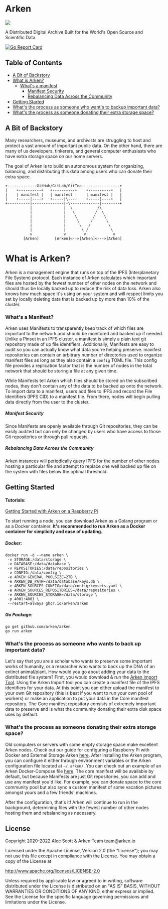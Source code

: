 # Arken

<img src="https://avatars.githubusercontent.com/u/66809416?s=200&v=4">

A Distributed Digital Archive Built for the World's Open Source and Scientific Data.

[![Go Report Card](https://goreportcard.com/badge/github.com/arken/arken)](https://goreportcard.com/report/github.com/arken/arken)

## Table of Contents

- [A Bit of Backstory](#a-bit-of-backstory)
- [What is Arken?](#what-is-arken)
  - [What's a manifest](#whats-a-manifest)
    - [Manifest Security](#manifest-security)
    - [Rebalancing Data Across the Community](#rebalancing-data-across-the-community)
- [Getting Started](#getting-started)
- [What's the process as someone who want's to backup important data?](#what's-the-process-as-someone-who-want's-to-backup-important-data?)
- [What's the process as someone donating their extra storage space?](#what's-the-process-as-someone-donating-their-extra-storage-space?)

## A Bit of Backstory

Many researchers, museums, and archivists are struggling to host and protect a vast amount of important public data. 
On the other hand, there are many of us developers, tinkerers, and general computer enthusiasts who have extra storage 
space on our home servers.

The goal of Arken is to build an autonomous system for organizing, balancing, and distributing this data among users who 
can donate their extra space. 

```
+-------------GitHub/GitLab/GitTea-----------------+
|    +----------+   +----------+    +----------+   |
|    | manifest |   | manifest |    | manifest |   |
|    +-----|----+   +-----|\---+    +-----|----+   |
+----------|--------------|-\-------------|--------+
           |              |  \           /\
           |              |   \         /  \
           |              |    \       /    \
           |              |     \     /      \
           |              |      \   /        \
           |              |       \ /          \
           v              v        v            v
        [Arken]       [Arken]<-->[Arken]<--->[Arken]
```

# What is Arken?

Arken is a management engine that runs on top of the IPFS (Interplanetary File System) protocol. Each instance of Arken 
calculates which important files are hosted by the fewest number of other nodes on the network and should thus be 
locally backed up to reduce the risk of data loss. Arken also knows how much space it's using on your system and will 
respect limits you set by locally deleting data that is backed up by more than 10% of the cluster. 

### What's a Manifest?

Arken uses Manifests to transparently keep track of which files are important to the network and should be
monitored and backed up if needed. Unlike a Pinset in an IPFS cluster, a manifest is simply a plain text git repository
made of up file identifiers. Additionally, Manifests are easy to audit so you can actually know what data you're helping
preserve. manifest repositories can contain an arbitrary number of directories used to organize manifest files as long as 
they also contain a `config` TOML file. This config file provides a replication factor that is the number of nodes in the
total network that should be storing a file at any given time.

While Manifests tell Arken which files should be stored on the subscribed nodes, they don't contain any of the
data to be backed up onto the network. To import data to a manifest, users add files to IPFS and record the File 
Identifiers (IPFS CID) to a manifest file. From there, nodes will begin pulling data directly from the user to the cluster.

##### Manifest Security

Since Manifests are openly available through Git repositories, they can be easily audited but can only be changed by 
users who have access to those Git repositories or through pull requests.

##### Rebalancing Data Across the Community

Arken instances will periodically query IPFS for the number of other nodes hosting a particular file and attempt to 
replace one well backed up file on the system with files below the optimal threshold.

## Getting Started

#### Tutorials:
[Getting Started with Arken on a Raspberry Pi](https://github.com/arken/arken/blob/master/docs/raspberry-pi-setup.md)

To start running a node, you can download Arken as a Golang program or as a Docker container. 
**It's recommended to run Arken as a Docker container for simplicity and ease of updating.** 

##### Docker:

```
docker run -d --name arken \
 -v STORAGE:/data/storage \
 -v DATABASE:/data/database \
 -v REPOSITORIES:/data/repositories \
 -v CONFIG:/data/config \
 -e ARKEN_GENERAL_POOLSIZE=2TB \
 -e ARKEN_DB_PATH=/data/database/keys.db \
 -e ARKEN_SOURCES_CONFIG=/data/config/keysets.yaml \
 -e ARKEN_SOURCES_REPOSITORIES=/data/repositories \
 -e ARKEN_SOURCES_STORAGE=/data/storage \
 -p 4001:4001 \
 --restart=always ghcr.io/arken/arken
```

##### Go Package:

```
go get github.com/arken/arken
go run arken
```

### What's the process as someone who wants to back up important data?

Let's say that you are a scholar who wants to preserve some important works of humanity, or a researcher who wants 
to back up the DNA of an extinct animal/plant. How would you go about adding your data to the distributed file system? 
First, you would download & run the [Arken Import Tool](https://github.com/arken/ait). Using the Arken Import tool you can create 
a manifest file of the IPFS identifiers for your data. At this point you can either upload the manifest to your own Git 
repository (this is best if you want to run your own pool of workers) or make an application to put your data in the
Core manifest repository. The Core manifest repository consists of extremely important data to preserve and is what the 
community donating their extra disk space uses by default.

### What's the process as someone donating their extra storage space?

Old computers or servers with some empty storage space make excellent Arken nodes. Check out our guide for configuring a Raspberry Pi with Docker and External Storage Arken [here](https://github.com/arken/arken/blob/master/docs/raspberry-pi-setup.md). After installing the 
Arken program, you can configure it either through environment variables or the Arken configuration file located at `~/.arken/`. You can check out an example of an Arken Docker-Compose file [here](https://github.com/arken/arken/blob/master/docs/examples/docker-compose.yml). The core manifest will be available by default, but because Manifests are just Git repositories, you can add and use 
any manifest you'd like. For example, you can donate space to the core community pool but also sync a custom manifest of 
some vacation pictures amongst yours and a few friends' machines.

After the configuration, that's it! Arken will continue to run in the background, determining files with the fewest 
number of other nodes hosting them and rebalancing as necessary.

## License

Copyright 2020-2022 Alec Scott & Arken Team <team@arken.io>

Licensed under the Apache License, Version 2.0 (the "License");
you may not use this file except in compliance with the License.
You may obtain a copy of the License at

http://www.apache.org/licenses/LICENSE-2.0

Unless required by applicable law or agreed to in writing, software
distributed under the License is distributed on an "AS IS" BASIS,
WITHOUT WARRANTIES OR CONDITIONS OF ANY KIND, either express or implied.
See the License for the specific language governing permissions and
limitations under the License.
